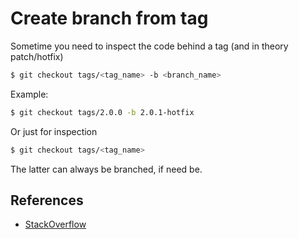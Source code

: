 # Create branch from tag

Sometime you need to inspect the code behind a tag (and in theory patch/hotfix)

```bash
$ git checkout tags/<tag_name> -b <branch_name>
```

Example:

```bash
$ git checkout tags/2.0.0 -b 2.0.1-hotfix
```

Or just for inspection

```bash
$ git checkout tags/<tag_name>
```

The latter can always be branched, if need be.

## References

- [StackOverflow](http://stackoverflow.com/questions/791959/download-a-specific-tag-with-git)
